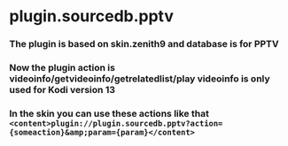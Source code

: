 # plugin.sourcedb.pptv

### The plugin is based on skin.zenith9 and database is for PPTV
### Now the plugin action is videoinfo/getvideoinfo/getrelatedlist/play    videoinfo is only used for Kodi version 13
### In the skin you can use these actions like that `<content>plugin://plugin.sourcedb.pptv?action={someaction}&amp;param={param}</content>`
